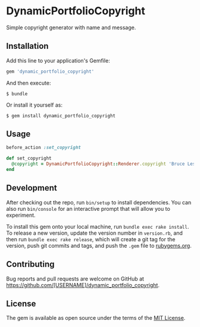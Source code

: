 # DynamicPortfolioCopyright

Simple copyright generator with name and message.

## Installation

Add this line to your application's Gemfile:

```ruby
gem 'dynamic_portfolio_copyright'
```

And then execute:

    $ bundle

Or install it yourself as:

    $ gem install dynamic_portfolio_copyright

## Usage

```ruby
before_action :set_copyright

def set_copyright
  @copyright = DynamicPortfolioCopyright::Renderer.copyright 'Bruce Lesko', 'All Rights Reserved'
end
```

## Development

After checking out the repo, run `bin/setup` to install dependencies. You can also run `bin/console` for an interactive prompt that will allow you to experiment.

To install this gem onto your local machine, run `bundle exec rake install`. To release a new version, update the version number in `version.rb`, and then run `bundle exec rake release`, which will create a git tag for the version, push git commits and tags, and push the `.gem` file to [rubygems.org](https://rubygems.org).

## Contributing

Bug reports and pull requests are welcome on GitHub at https://github.com/[USERNAME]/dynamic_portfolio_copyright.

## License

The gem is available as open source under the terms of the [MIT License](https://opensource.org/licenses/MIT).
